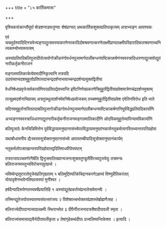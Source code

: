 +++
title = "८५ कार्तिकमासः"

+++

वृश्चिकसंक्रान्तौपूर्वा षोडशनाड्यःपुण्याः शेषंप्राग्वत् अथकार्तिकशुक्लप्रतिपत्कृत्यम् अत्राभ्यङ्ग आवश्यकः

एवं चचतुर्दश्यादिदिनत्रयेभ्यङ्गाद्युत्सवस्याकरणेनरकादिदोषश्रवणात्करणेलक्ष्मीप्राप्यलक्ष्मीपरिहारादिफलश्रवणाच्चनित्यकाम्योभयरूपत्वम्

अस्यांप्रतिपदिबलिपूजादीपोत्सवोगोक्रीडनंगोवर्धनपूजामार्गपालीबन्धनंवष्टिकाकर्षणंनववस्त्रादिधारणाद्युत्सवोद्यूतंनारीकर्तृकनीराजनं

मङ्गलमालिकाचेत्येवमादीनिकृत्यानि तत्रयदि उदयंव्याप्यदशमुहूर्ताप्रतिपत्तदाचन्द्रदर्शनाभावाच्चन्द्रदर्शनप्रयुक्तद्वितीया

वेधनिषेधाप्रवृत्तेःसर्वकार्याणिपरप्रतिपद्येवभवन्ति इष्टिनिर्णयप्रकरणेत्रिमुहूर्तद्वितीयाप्रवेशमात्रेणचंद्रदर्शनमुक्तम्

तत्सूक्ष्मदर्शनाभिप्रायम् अत्रतुस्थूलदर्शनमेवनिषेधप्रयोजकम् तच्चष्ण्मुहूर्तद्वितीयाप्रवेश एवेतिनविरोध इति भाते

यदिनवमुहूर्तानास्तितदाबलिपूजागोक्रीडागोवर्धनपूजामार्गपालीबन्धनवष्टिकाकर्षणानिपूर्वविद्धप्रतिपदिकार्याणि

अभ्यङ्गनववस्त्राधिधारणद्यूतनारीकर्तृकनीराजनमङ्गलमालिकादीनि ओदयिकमुहूर्तव्यापिन्यामपिकार्याणि

बलिपूजादेः केनचिन्निमित्तेन पूर्वविद्धायामनुष्ठानासंभवेपरविद्धायामनुष्ठांनकार्यनतुकर्मत्यगस्तिथ्यन्तरपरिग्रहोवा

यथाबौधायनीय द्यैःस्वस्वसूत्रोक्तानुष्ठानासंभवे आपस्तम्बीयादिसूत्रोक्तानुष्ठानंकार्यम्

नतुकर्मलोपःशाखान्तरपरिग्रहोवातद्वदितिमाधवीयेस्पष्टम्

तत्रराजापञ्चवर्णरंगैर्बलि द्विभुजमालिख्यान्यजनाःशुक्लतुण्डुलैर्विरच्यपूजयेयुः तत्रमन्त्रः बलिराजनमस्तुभ्यंविरोचनसुतप्रभो ।

भविष्येन्द्रसुरारातेपूजेयंप्रतिगृह्यताम् १ बलिमुद्दिश्यत्किंचिद्दानकरणेऽक्षय्यं विष्णुप्रीतिकरंतत् योयादृशेनभावेनतिष्ठत्यस्यां मुनीश्वर ।

हर्षदैन्यादिरूपेणतस्यवर्षंप्रयातिहि १ अस्यांद्यूतंप्रकर्तव्यंप्रभातेसर्वमानवैः ।

तस्मिन्द्यूतेजयोयस्यतस्यसंवत्सरंजयः २ विशेषवच्चभोक्तव्यंप्रशस्तेर्ब्राह्मणैःसह ।

बलिराज्येदीपदानात्सदालक्ष्मीः स्थिराभवेत ३ दीपैर्नीराजनादत्रसैषादीपावली स्मृता ।

बलिराज्यंसमासाद्ययैर्नदीपावलीकृता ४ तेषांगृहेकथंदीपाः प्रज्वलिष्यन्तिकेशव । इत्यादि ।
